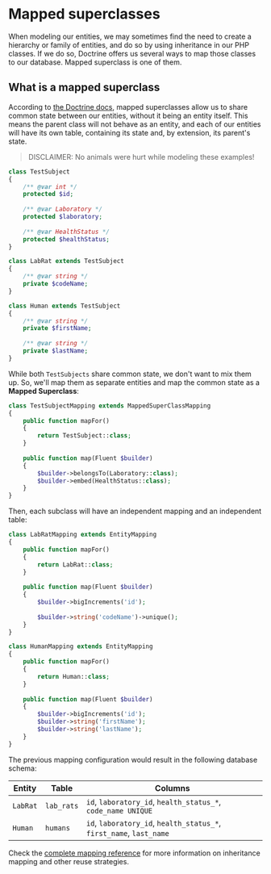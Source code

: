 # Mapped superclasses

When modeling our entities, we may sometimes find the need to create a hierarchy or family of entities, and do so by
using inheritance in our PHP classes. If we do so, Doctrine offers us several ways to map those classes to our database.
Mapped superclass is one of them.

## What is a mapped superclass

According to [the Doctrine docs](http://docs.doctrine-project.org/projects/doctrine-orm/en/latest/reference/inheritance-mapping.html#mapped-superclasses), 
mapped superclasses allow us to share common state between our entities, without it being an entity itself. This means
the parent class will not behave as an entity, and each of our entities will have its own table, containing its state
and, by extension, its parent's state.

> DISCLAIMER: No animals were hurt while modeling these examples!

```php
class TestSubject
{
    /** @var int */
    protected $id;
    
    /** @var Laboratory */
    protected $laboratory;
    
    /** @var HealthStatus */
    protected $healthStatus;
}

class LabRat extends TestSubject
{
    /** @var string */
    private $codeName;
}

class Human extends TestSubject
{
    /** @var string */
    private $firstName;
    
    /** @var string */
    private $lastName;
}
```

While both `TestSubjects` share common state, we don't want to mix them up. So, we'll map them as separate entities and
map the common state as a **Mapped Superclass**:

```php
class TestSubjectMapping extends MappedSuperClassMapping
{
    public function mapFor()
    {
        return TestSubject::class;
    }
    
    public function map(Fluent $builder)
    {
        $builder->belongsTo(Laboratory::class);
        $builder->embed(HealthStatus::class);
    }
}
```

Then, each subclass will have an independent mapping and an independent table:

```php
class LabRatMapping extends EntityMapping
{
    public function mapFor()
    {
        return LabRat::class;
    }
    
    public function map(Fluent $builder)
    {
        $builder->bigIncrements('id');
        
        $builder->string('codeName')->unique();
    }
}

class HumanMapping extends EntityMapping
{
    public function mapFor()
    {
        return Human::class;
    }
    
    public function map(Fluent $builder)
    {
        $builder->bigIncrements('id');
        $builder->string('firstName');
        $builder->string('lastName');
    }
}
```

The previous mapping configuration would result in the following database schema:

| Entity   | Table      | Columns                                                             |
|----------|------------|---------------------------------------------------------------------|
| `LabRat` | `lab_rats` | `id`, `laboratory_id`, `health_status_*`, `code_name UNIQUE`        |
| `Human`  | `humans`   | `id`, `laboratory_id`, `health_status_*`, `first_name`, `last_name` |

Check the [complete mapping reference](/docs/{{version}}/fluent/reference) for more information on inheritance mapping 
and other reuse strategies.